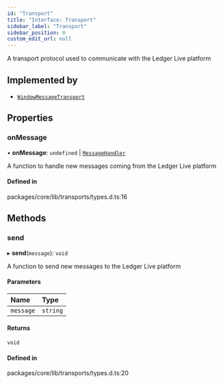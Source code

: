 ```yaml
---
id: "Transport"
title: "Interface: Transport"
sidebar_label: "Transport"
sidebar_position: 0
custom_edit_url: null
---
```


A transport protocol used to communicate with the Ledger Live platform

## Implemented by

- [`WindowMessageTransport`](../classes/WindowMessageTransport.md)

## Properties

### onMessage

• **onMessage**: `undefined` \| [`MessageHandler`](../#messagehandler)

A function to handle new messages coming from the Ledger Live platform

#### Defined in

packages/core/lib/transports/types.d.ts:16

## Methods

### send

▸ **send**(`message`): `void`

A function to send new messages to the Ledger Live platform

#### Parameters

| Name | Type |
| :------ | :------ |
| `message` | `string` |

#### Returns

`void`

#### Defined in

packages/core/lib/transports/types.d.ts:20
